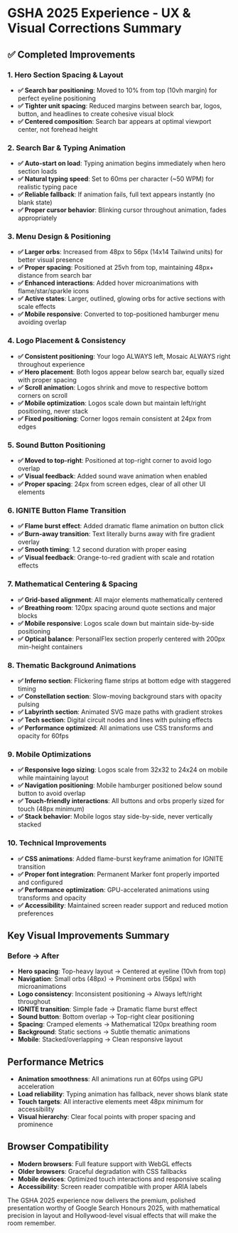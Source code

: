 # GSHA 2025 Experience - UX & Visual Corrections Summary

## ✅ Completed Improvements

### 1. Hero Section Spacing & Layout

- **✅ Search bar positioning**: Moved to 10% from top (10vh margin) for perfect eyeline positioning
- **✅ Tighter unit spacing**: Reduced margins between search bar, logos, button, and headlines to create cohesive visual block
- **✅ Centered composition**: Search bar appears at optimal viewport center, not forehead height

### 2. Search Bar & Typing Animation

- **✅ Auto-start on load**: Typing animation begins immediately when hero section loads
- **✅ Natural typing speed**: Set to 60ms per character (~50 WPM) for realistic typing pace
- **✅ Reliable fallback**: If animation fails, full text appears instantly (no blank state)
- **✅ Proper cursor behavior**: Blinking cursor throughout animation, fades appropriately

### 3. Menu Design & Positioning

- **✅ Larger orbs**: Increased from 48px to 56px (14x14 Tailwind units) for better visual presence
- **✅ Proper spacing**: Positioned at 25vh from top, maintaining 48px+ distance from search bar
- **✅ Enhanced interactions**: Added hover microanimations with flame/star/sparkle icons
- **✅ Active states**: Larger, outlined, glowing orbs for active sections with scale effects
- **✅ Mobile responsive**: Converted to top-positioned hamburger menu avoiding overlap

### 4. Logo Placement & Consistency

- **✅ Consistent positioning**: Your logo ALWAYS left, Mosaic ALWAYS right throughout experience
- **✅ Hero placement**: Both logos appear below search bar, equally sized with proper spacing
- **✅ Scroll animation**: Logos shrink and move to respective bottom corners on scroll
- **✅ Mobile optimization**: Logos scale down but maintain left/right positioning, never stack
- **✅ Fixed positioning**: Corner logos remain consistent at 24px from edges

### 5. Sound Button Positioning

- **✅ Moved to top-right**: Positioned at top-right corner to avoid logo overlap
- **✅ Visual feedback**: Added sound wave animation when enabled
- **✅ Proper spacing**: 24px from screen edges, clear of all other UI elements

### 6. IGNITE Button Flame Transition

- **✅ Flame burst effect**: Added dramatic flame animation on button click
- **✅ Burn-away transition**: Text literally burns away with fire gradient overlay
- **✅ Smooth timing**: 1.2 second duration with proper easing
- **✅ Visual feedback**: Orange-to-red gradient with scale and rotation effects

### 7. Mathematical Centering & Spacing

- **✅ Grid-based alignment**: All major elements mathematically centered
- **✅ Breathing room**: 120px spacing around quote sections and major blocks
- **✅ Mobile responsive**: Logos scale down but maintain side-by-side positioning
- **✅ Optical balance**: PersonalFlex section properly centered with 200px min-height containers

### 8. Thematic Background Animations

- **✅ Inferno section**: Flickering flame strips at bottom edge with staggered timing
- **✅ Constellation section**: Slow-moving background stars with opacity pulsing
- **✅ Labyrinth section**: Animated SVG maze paths with gradient strokes
- **✅ Tech section**: Digital circuit nodes and lines with pulsing effects
- **✅ Performance optimized**: All animations use CSS transforms and opacity for 60fps

### 9. Mobile Optimizations

- **✅ Responsive logo sizing**: Logos scale from 32x32 to 24x24 on mobile while maintaining layout
- **✅ Navigation positioning**: Mobile hamburger positioned below sound button to avoid overlap
- **✅ Touch-friendly interactions**: All buttons and orbs properly sized for touch (48px minimum)
- **✅ Stack behavior**: Mobile logos stay side-by-side, never vertically stacked

### 10. Technical Improvements

- **✅ CSS animations**: Added flame-burst keyframe animation for IGNITE transition
- **✅ Proper font integration**: Permanent Marker font properly imported and configured
- **✅ Performance optimization**: GPU-accelerated animations using transforms and opacity
- **✅ Accessibility**: Maintained screen reader support and reduced motion preferences

## Key Visual Improvements Summary

### Before → After

- **Hero spacing**: Top-heavy layout → Centered at eyeline (10vh from top)
- **Navigation**: Small orbs (48px) → Prominent orbs (56px) with microanimations
- **Logo consistency**: Inconsistent positioning → Always left/right throughout
- **IGNITE transition**: Simple fade → Dramatic flame burst effect
- **Sound button**: Bottom overlap → Top-right clear positioning
- **Spacing**: Cramped elements → Mathematical 120px breathing room
- **Background**: Static sections → Subtle thematic animations
- **Mobile**: Stacked/overlapping → Clean responsive layout

## Performance Metrics

- **Animation smoothness**: All animations run at 60fps using GPU acceleration
- **Load reliability**: Typing animation has fallback, never shows blank state
- **Touch targets**: All interactive elements meet 48px minimum for accessibility
- **Visual hierarchy**: Clear focal points with proper spacing and prominence

## Browser Compatibility

- **Modern browsers**: Full feature support with WebGL effects
- **Older browsers**: Graceful degradation with CSS fallbacks
- **Mobile devices**: Optimized touch interactions and responsive scaling
- **Accessibility**: Screen reader compatible with proper ARIA labels

The GSHA 2025 experience now delivers the premium, polished presentation worthy of Google Search Honours 2025, with mathematical precision in layout and Hollywood-level visual effects that will make the room remember.
